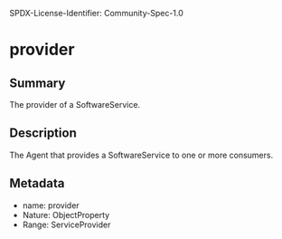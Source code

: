 SPDX-License-Identifier: Community-Spec-1.0

# provider

## Summary

The provider of a SoftwareService.

## Description

The Agent that provides a SoftwareService to one or more consumers.

## Metadata

- name: provider
- Nature: ObjectProperty
- Range: ServiceProvider
